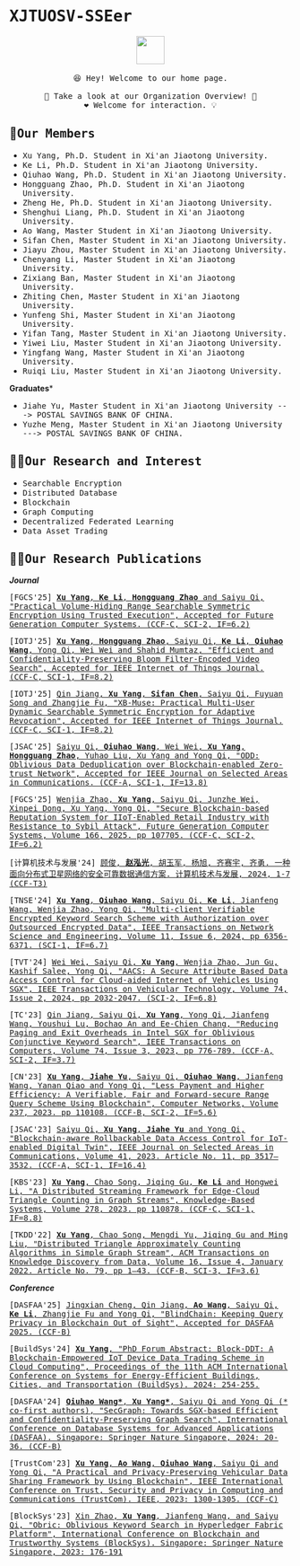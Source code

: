 # <samp>XJTUOSV-SSEer</samp>

<p align="center">
  <img src="https://user-images.githubusercontent.com/5679180/79618120-0daffb80-80be-11ea-819e-d2b0fa904d07.gif" width="50px">
  <br><br />
  <samp>
    😆 Hey! Welcome to our home page.
    <br />
    <br /> 🍉 Take a look at our Organization Overview!  🌱
    <br /> ❤️ Welcome for interaction. 💡
    <br /> 
  </samp>
</p>



## 🧙<samp>Our Members</samp>
* <samp>Xu Yang, Ph.D. Student in Xi'an Jiaotong University.</samp>
* <samp>Ke Li, Ph.D. Student in Xi'an Jiaotong University.</samp>
* <samp>Qiuhao Wang, Ph.D. Student in Xi'an Jiaotong University.</samp>
* <samp>Hongguang Zhao, Ph.D. Student in Xi'an Jiaotong University.</samp>
* <samp>Zheng He, Ph.D. Student in Xi'an Jiaotong University.</samp>
* <samp>Shenghui Liang, Ph.D. Student in Xi'an Jiaotong University.</samp>
* <samp>Ao Wang, Master Student in Xi'an Jiaotong University.</samp>
* <samp>Sifan Chen, Master Student in Xi'an Jiaotong University.</samp>
* <samp>Jiayu Zhou, Master Student in Xi'an Jiaotong University.</samp>
* <samp>Chenyang Li, Master Student in Xi'an Jiaotong University.</samp>
* <samp>Zixiang Ban, Master Student in Xi'an Jiaotong University.</samp>
* <samp>Zhiting Chen, Master Student in Xi'an Jiaotong University.</samp>
* <samp>Yunfeng Shi, Master Student in Xi'an Jiaotong University.</samp>
* <samp>Yifan Tang, Master Student in Xi'an Jiaotong University.</samp>
* <samp>Yiwei Liu, Master Student in Xi'an Jiaotong University.</samp>
* <samp>Yingfang Wang, Master Student in Xi'an Jiaotong University.</samp>
* <samp>Ruiqi Liu, Master Student in Xi'an Jiaotong University.</samp>

**Graduates***

* <samp>Jiahe Yu, Master Student in Xi'an Jiaotong University ---> POSTAL SAVINGS BANK OF CHINA.</samp>
* <samp>Yuzhe Meng, Master Student in Xi'an Jiaotong University ---> POSTAL SAVINGS BANK OF CHINA.</samp>

## 🙋‍♀️<samp>Our Research and Interest</samp>

* <samp>Searchable Encryption</samp>
* <samp>Distributed Database</samp>
* <samp>Blockchain</samp>
* <samp>Graph Computing</samp>
* <samp>Decentralized Federated Learning</samp>
* <samp>Data Asset Trading</samp>

## 👩‍💻<samp>Our Research Publications</samp>

***Journal***

<samp>[FGCS'25] [**Xu Yang**,  **Ke Li**, **Hongguang Zhao** and Saiyu Qi, "Practical Volume-Hiding Range Searchable Symmetric Encryption Using Trusted Execution", Accepted for Future Generation Computer Systems. (CCF-C, SCI-2, IF=6.2)](https://...)</samp>

<samp>[IOTJ'25] [**Xu Yang**, **Hongguang Zhao**, Saiyu Qi, **Ke Li**, **Qiuhao Wang**, Yong Qi, Wei Wei and Shahid Mumtaz, "Efficient and Confidentiality-Preserving Bloom
Filter-Encoded Video Search", Accepted for IEEE Internet of Things Journal. (CCF-C, SCI-1, IF=8.2)](https://ieeexplore.ieee.org/document/10981866)</samp>

<samp>[IOTJ'25] [Qin Jiang, **Xu Yang**, **Sifan Chen**, Saiyu Qi, Fuyuan Song and Zhangjie Fu, "XB-Muse: Practical Multi-User Dynamic Searchable Symmetric Encryption for Adaptive Revocation", Accepted for IEEE Internet of Things Journal. (CCF-C, SCI-1, IF=8.2)](https://ieeexplore.ieee.org/abstract/document/10966426)</samp>

<samp>[JSAC'25] [Saiyu Qi, **Qiuhao Wang**, Wei Wei, **Xu Yang**, **Hongguang Zhao**, Yuhao Liu, Xu Yang and Yong Qi, "ODD: Oblivious Data Deduplication over Blockchain-enabled Zero-trust Network", Accepted for IEEE Journal on Selected Areas in Communications. (CCF-A, SCI-1, IF=13.8)](https://ieeexplore.ieee.org/abstract/document/10963981)</samp>

<samp>[FGCS'25] [Wenjia Zhao, **Xu Yang**, Saiyu Qi, Junzhe Wei, Xinpei Dong, Xu Yang, Yong Qi, "Secure Blockchain-based Reputation System for IIoT-Enabled Retail Industry with Resistance to Sybil Attack", Future Generation Computer Systems, Volume 166, 2025. pp 107705. (CCF-C, SCI-2, IF=6.2)](https://www.sciencedirect.com/science/article/pii/S0167739X24006691?via%3Dihub)</samp>

<samp>[计算机技术与发展'24] [顾俊, **赵泓光**, 胡玉军, 杨旭, 齐赛宇, 齐勇. 一种面向分布式卫星网络的安全可靠数据通信方案. 计算机技术与发展, 2024, 1-7 (CCF-T3)](https://10.20165/j.cnki.ISSN1673-629X.2024.0398)</samp>

<samp>[TNSE'24] [**Xu Yang**, **Qiuhao Wang**, Saiyu Qi, **Ke Li**, Jianfeng Wang, Wenjia Zhao, Yong Qi, "Multi-client Verifiable Encrypted Keyword Search Scheme with Authorization over Outsourced Encrypted Data", IEEE Transactions on Network Science and Engineering, Volume 11, Issue 6, 2024, pp 6356-6371. (SCI-1, IF=6.7)](https://ieeexplore.ieee.org/document/10643298)</samp>

<samp>[TVT'24] [Wei Wei, Saiyu Qi, **Xu Yang**, Wenjia Zhao, Jun Gu, Kashif Salee, Yong Qi, "AACS: A Secure Attribute Based Data Access Control for Cloud-aided Internet of Vehicles Using SGX", IEEE Transactions on Vehicular Technology, Volume 74, Issue 2, 2024, pp 2032-2047. (SCI-2, IF=6.8)](https://ieeexplore.ieee.org/document/10645317)</samp>

<samp>[TC'23] [Qin Jiang, Saiyu Qi, **Xu Yang**, Yong Qi, Jianfeng Wang, Youshui Lu, Bochao An and Ee-Chien Chang, "Reducing Paging and Exit Overheads in Intel SGX for Oblivious Conjunctive Keyword Search", IEEE Transactions on Computers, Volume 74, Issue 3, 2023, pp 776-789.  (CCF-A, SCI-2, IF=3.7)](https://ieeexplore.ieee.org/document/10141866)</samp>

<samp>[CN'23] [**Xu Yang**, **Jiahe Yu**, Saiyu Qi, **Qiuhao Wang**, Jianfeng Wang, Yanan Qiao and Yong Qi, "Less Payment and Higher Efficiency: A Verifiable, Fair and Forward-secure Range Query Scheme Using Blockchain", Computer Networks, Volume 237, 2023. pp 110108. (CCF-B, SCI-2, IF=5.6)](https://www.sciencedirect.com/science/article/pii/S1389128623005534?via%3Dihub)</samp>

<samp>[JSAC'23] [Saiyu Qi, **Xu Yang**, **Jiahe Yu** and Yong Qi, "Blockchain-aware Rollbackable Data Access Control for IoT-enabled Digital Twin", IEEE Journal on Selected Areas in Communications, Volume 41, 2023. Article No. 11, pp 3517–3532. (CCF-A, SCI-1, IF=16.4)](https://ieeexplore.ieee.org/abstract/document/10239228)</samp>

<samp>[KBS'23] [**Xu Yang**, Chao Song, Jiqing Gu, **Ke Li** and Hongwei Li, "A Distributed Streaming Framework for Edge-Cloud Triangle Counting in Graph Streams", Knowledge-Based Systems, Volume 278, 2023. pp 110878.  (CCF-C, SCI-1, IF=8.8)](https://www.sciencedirect.com/science/article/pii/S0950705123006287?via%3Dihub)</samp>

<samp>[TKDD'22] [**Xu Yang**, Chao Song, Mengdi Yu, Jiqing Gu and Ming Liu, "Distributed Triangle Approximately Counting Algorithms in Simple Graph Stream", ACM Transactions on Knowledge Discovery from Data, Volume 16, Issue 4, January 2022. Article No. 79, pp 1–43. (CCF-B, SCI-3, IF=3.6)](https://dl.acm.org/doi/10.1145/3494562)</samp>

***Conference***

<samp>[DASFAA'25] [Jingxian Cheng, Qin Jiang, **Ao Wang**, Saiyu Qi, **Ke Li**, Zhangjie Fu and Yong Qi, "BlindChain: Keeping Query Privacy in Blockchain Out of Sight", Accepted for DASFAA 2025. (CCF-B)](https://...)</samp>

<samp>[BuildSys'24] [**Xu Yang**, "PhD Forum Abstract: Block-DDT: A Blockchain-Empowered IoT Device Data Trading Scheme in Cloud Computing", Proceedings of the 11th ACM International Conference on Systems for Energy-Efficient Buildings, Cities, and Transportation (BuildSys). 2024: 254-255.](https://dl.acm.org/doi/abs/10.1145/3671127.3699684)</samp>

<samp>[DASFAA'24] [**Qiuhao Wang\***, **Xu Yang\***, Saiyu Qi and Yong Qi  (\* co-first authors), "SecGraph: Towards SGX-based Efficient and Confidentiality-Preserving Graph Search", International Conference on Database Systems for Advanced Applications (DASFAA). Singapore: Springer Nature Singapore, 2024: 20-36. (CCF-B)](https://doi.org/10.1007/978-981-97-5562-2_2)</samp>

<samp>[TrustCom'23] [**Xu Yang**, **Ao Wang**, **Qiuhao Wang**, Saiyu Qi and Yong Qi, "A Practical and Privacy-Preserving Vehicular Data Sharing Framework by Using Blockchain", IEEE International Conference on Trust, Security and Privacy in Computing and Communications (TrustCom). IEEE, 2023: 1300-1305. (CCF-C)](https://ieeexplore.ieee.org/document/10538824)</samp>

<samp>[BlockSys'23] [Xin Zhao, **Xu Yang**, Jianfeng Wang, and Saiyu Qi, "Obric: Oblivious Keyword Search in Hyperledger Fabric Platform", International Conference on Blockchain and Trustworthy Systems (BlockSys). Singapore: Springer Nature Singapore, 2023: 176-191](https://link.springer.com/chapter/10.1007/978-981-99-8104-5_14)</samp>

